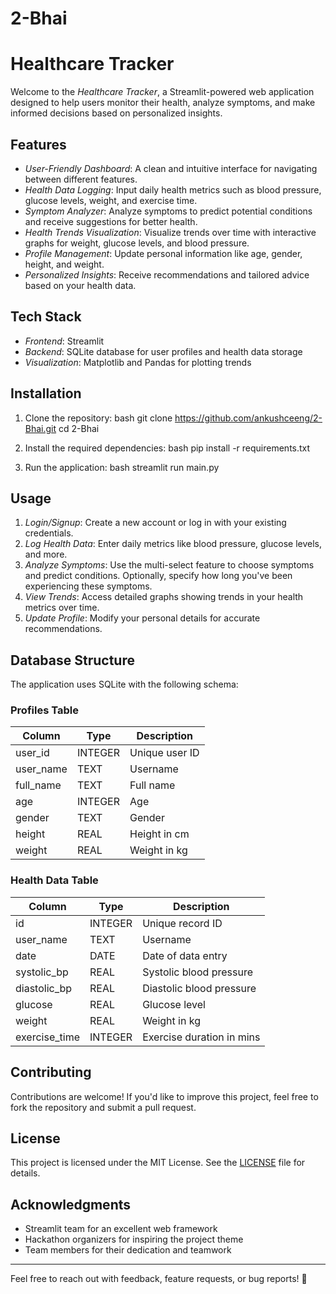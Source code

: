 # 2-Bhai

# Healthcare Tracker

Welcome to the *Healthcare Tracker*, a Streamlit-powered web application designed to help users monitor their health, analyze symptoms, and make informed decisions based on personalized insights.

## Features

- *User-Friendly Dashboard*: A clean and intuitive interface for navigating between different features.
- *Health Data Logging*: Input daily health metrics such as blood pressure, glucose levels, weight, and exercise time.
- *Symptom Analyzer*: Analyze symptoms to predict potential conditions and receive suggestions for better health.
- *Health Trends Visualization*: Visualize trends over time with interactive graphs for weight, glucose levels, and blood pressure.
- *Profile Management*: Update personal information like age, gender, height, and weight.
- *Personalized Insights*: Receive recommendations and tailored advice based on your health data.

## Tech Stack

- *Frontend*: Streamlit
- *Backend*: SQLite database for user profiles and health data storage
- *Visualization*: Matplotlib and Pandas for plotting trends

## Installation

1. Clone the repository:
   bash
   git clone https://github.com/ankushceeng/2-Bhai.git
   cd 2-Bhai
   
2. Install the required dependencies:
   bash
   pip install -r requirements.txt
   
3. Run the application:
   bash
   streamlit run main.py
   

## Usage

1. *Login/Signup*: Create a new account or log in with your existing credentials.
2. *Log Health Data*: Enter daily metrics like blood pressure, glucose levels, and more.
3. *Analyze Symptoms*: Use the multi-select feature to choose symptoms and predict conditions. Optionally, specify how long you've been experiencing these symptoms.
4. *View Trends*: Access detailed graphs showing trends in your health metrics over time.
5. *Update Profile*: Modify your personal details for accurate recommendations.


## Database Structure

The application uses SQLite with the following schema:

### Profiles Table
| Column      | Type    | Description              |
|-------------|---------|--------------------------|
| user_id     | INTEGER | Unique user ID          |
| user_name   | TEXT    | Username                |
| full_name   | TEXT    | Full name               |
| age         | INTEGER | Age                     |
| gender      | TEXT    | Gender                  |
| height      | REAL    | Height in cm            |
| weight      | REAL    | Weight in kg            |

### Health Data Table
| Column         | Type    | Description                 |
|----------------|---------|-----------------------------|
| id             | INTEGER | Unique record ID           |
| user_name      | TEXT    | Username                   |
| date           | DATE    | Date of data entry         |
| systolic_bp    | REAL    | Systolic blood pressure    |
| diastolic_bp   | REAL    | Diastolic blood pressure   |
| glucose        | REAL    | Glucose level             |
| weight         | REAL    | Weight in kg              |
| exercise_time  | INTEGER | Exercise duration in mins |

## Contributing

Contributions are welcome! If you'd like to improve this project, feel free to fork the repository and submit a pull request.

## License

This project is licensed under the MIT License. See the [LICENSE](LICENSE) file for details.

## Acknowledgments

- Streamlit team for an excellent web framework
- Hackathon organizers for inspiring the project theme
- Team members for their dedication and teamwork

---

Feel free to reach out with feedback, feature requests, or bug reports! 🚀
